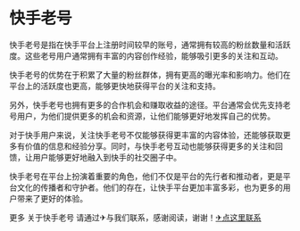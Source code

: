 # 快手老号

快手老号是指在快手平台上注册时间较早的账号，通常拥有较高的粉丝数量和活跃度。这些老号用户通常拥有丰富的内容创作经验，能够吸引更多的关注和互动。

快手老号的优势在于积累了大量的粉丝群体，拥有更高的曝光率和影响力。他们在平台上的活跃度也更高，能够更快地获得平台的关注和支持。

另外，快手老号也拥有更多的合作机会和赚取收益的途径。平台通常会优先支持老号用户，为他们提供更多的机会和资源，让他们能够更好地发挥自己的优势。

对于快手用户来说，关注快手老号不仅能够获得更丰富的内容体验，还能够获取更多有价值的信息和经验分享。同时，与快手老号互动也能够获得更多的关注和回馈，让用户能够更好地融入到快手的社交圈子中。

快手老号在平台上扮演着重要的角色，他们不仅是平台的先行者和推动者，更是平台文化的传播者和守护者。他们的存在，让快手平台更加丰富多彩，也为更多的用户带来了更好的体验。

更多 关于快手老号 请通过✈与我们联系，感谢阅读，谢谢！[✈点这里联系](https://ww.k02.cc)